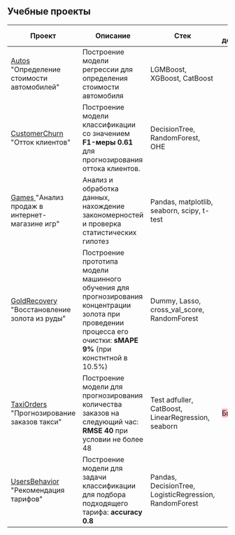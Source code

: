 ## Учебные проекты


| Проект | Описание | Стек | Сфера деятельноти |
|----------|----------|----------|----------|
| <a href="https://github.com/julwalzajjj/JupyterProjects/tree/main/Autos"> Autos </a> "Определение стоимости автомобилей"   | Построение модели регрессии для определения стоимости автомобиля    | LGMBoost, XGBoost, CatBoost |
| <a href="https://github.com/julwalzajjj/JupyterProjects/tree/main/CustomerChurn"> CustomerChurn </a> "Отток клиентов"   | Построение модели классификации со значением **F1-меры 0.61** для прогнозирования оттока клиентов.    | DecisionTree, RandomForest, OHE   |
| <a href="https://github.com/julwalzajjj/JupyterProjects/tree/main/Games"> Games </a> "Анализ продаж в интернет-магазине игр"   | Анализ и обработка данных, нахождение закономерностей и проверка статистических гипотез    | Pandas, matplotlib, seaborn, scipy, t-test |
| <a href="https://github.com/julwalzajjj/JupyterProjects/tree/main/GoldRecovery"> GoldRecovery </a> "Восстановление золота из руды"   | Построение прототипа модели машинного обучения для прогнозирования концентрации золота при проведении процесса его очистки: **sMAPE 9%** (при констнтной в 10.5%) | Dummy, Lasso, cross_val_score, RandomForest |
| <a href="https://github.com/julwalzajjj/JupyterProjects/tree/main/TaxiOrders"> TaxiOrders </a> "Прогнозирование заказов такси"   | Построение модели для прогнозирования количества заказов на следующий час: **RMSE 40** при условии не более 48 | Test adfuller, CatBoost, LinearRegression, seaborn | <p style='background-color: #ffb3b9'>Бизнес</p>
| <a href="https://github.com/julwalzajjj/JupyterProjects/tree/main/UsersBehavior"> UsersBehavior </a> "Рекомендация тарифов" | Построение модели для задачи классификации для подбора подходящего тарифа: **accuracy 0.8**  | Pandas, DecisionTree, LogisticRegression, RandomForest |




